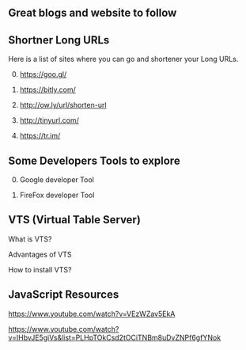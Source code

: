 ## Great blogs and website to follow 

## Shortner Long URLs

Here is a list of sites where you can go and shortener your Long URLs.

0. https://goo.gl/

0. https://bitly.com/

0. http://ow.ly/url/shorten-url

0. http://tinyurl.com/

0. https://tr.im/


## Some Developers Tools to explore

0. Google developer Tool

0. FireFox developer Tool

## VTS (Virtual Table Server)

What is VTS?

Advantages of VTS

How to install VTS?

## JavaScript Resources

https://www.youtube.com/watch?v=VEzWZav5EkA

https://www.youtube.com/watch?v=IHbvJE5giVs&list=PLHpTOkCsd2tOCiTNBm8uDvZNPf6gfYNok
 

